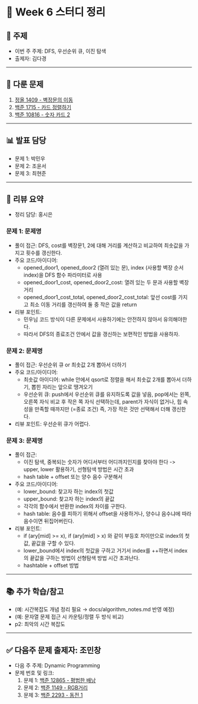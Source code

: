 ﻿# 📆 Week 6 스터디 정리

## 📌 주제
- 이번 주 주제: DFS, 우선순위 큐, 이진 탐색
- 출제자: 김다경

---

## 📂 다룬 문제
1. [정올 1409 - 벽장문의 이동](https://jungol.co.kr/problem/1409?cursor=OCw1LDY%3D)
2. [백준 1715 - 카드 정렬하기](https://www.acmicpc.net/problem/1715)
3. [백준 10816 - 숫자 카드 2](https://www.acmicpc.net/problem/10816)

---

## 📊 발표 담당
- 문제 1: 박민우
- 문제 2: 조윤서
- 문제 3: 최현준

---

## 📝 리뷰 요약
- 정리 담당: 홍시은
### 문제 1: 문제명
- 풀이 접근: DFS, cost를 벽장문1, 2에 대해 거리를 계산하고 비교하여 최솟값을 가지고 횟수를 갱신한다.
- 주요 코드/아이디어:
  - opened_door1, opened_door2 (열려 있는 문), index (사용할 벽장 순서 index)을 DFS 함수 파라미터로 사용
  - opened_door1_cost, opened_door2_cost: 열려 있는 두 문과 사용할 벽장 거리
  - opened_door1_cost_total, opened_door2_cost_total: 앞선 cost를 가지고 최소 이동 거리를 갱신하여 둘 중 작은 값을 return
- 리뷰 포인트:
  - 민우님 코드 방식이 다른 문제에서 사용하기에는 안전하지 않아서 유의해야한다.
  - 따라서 DFS의 종료조건 안에서 값을 갱신하는 보편적인 방법을 사용하자.

### 문제 2: 문제명
- 풀이 접근: 우선순위 큐 or 최솟값 2개 뽑아서 더하기
- 주요 코드/아이디어:
  - 최솟값 아이디어: while 안에서 qsort로 정렬을 해서 최솟값 2개를 뽑아서 더하기, 뽑힌 자리는 앞으로 땡겨오기
  - 우선순위 큐: push에서 우선순위 큐를 유지하도록 값을 넣음, pop에서는 왼쪽, 오른쪽 자식 비교 후 작은 쪽 자식 선택하는데, parent가 자식이 없거나, 힙 속성을 만족할 때까지만 (=종료 조건) 즉, 가장 작은 것만 선택해서 더해 갱신한다.
- 리뷰 포인트: 우선순위 큐가 어렵다.

### 문제 3: 문제명
- 풀이 접근:
  - 이진 탐색, 중복되는 숫자가 어디서부터 어디까지인지를 찾아야 한다 -> upper, lower 활용하기, 선형탐색 방법은 시간 초과
  - hash table + offset 또는 양수 음수 구분해서
- 주요 코드/아이디어:
  - lower_bound: 찾고자 하는 index의 첫값
  - upper_bound: 찾고자 하는 index의 끝값
  - 각각의 함수에서 반환한 index의 차이를 구한다.
  - hash table: 음수를 피하기 위해서 offset을 사용하거나, 양수냐 음수냐에 따라 음수이면 뒤집어버린다.
- 리뷰 포인트:
  - if (ary[mid] >= x), if (ary[mid] > x) 와 같이 부등호 차이만으로 index의 첫값, 끝값을 구할 수 있다.
  - lower_bound에서 index의 첫값을 구하고 거기서 index를 ++하면서 index의 끝값을 구하는 방법이 선형탐색 방법 시간 초과난다.
  - hashtable + offset 방법

---

## 📚 추가 학습/참고
- (예: 시간복잡도 개념 정리 필요 → docs/algorithm_notes.md 반영 예정)
- (예: 문자열 문제 접근 시 카운팅/정렬 두 방식 비교)
- p2: 최악의 시간 복잡도
---

## ✅ 다음주 문제 출제자: 조민창
- 다음 주 주제: Dynamic Programming
- 문제 번호 및 링크:
  1. 문제 1: [백준 12865 - 평범한 배낭](https://www.acmicpc.net/problem/12865)
  2. 문제 2: [백준 1149 - RGB거리](https://www.acmicpc.net/problem/1149)
  3. 문제 3: [백준 2293 - 동전 1](https://www.acmicpc.net/problem/2293)
